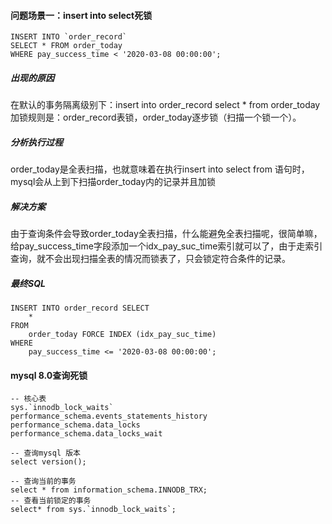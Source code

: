 #### 问题场景一：insert into select死锁

````shell script
INSERT INTO `order_record` 
SELECT * FROM order_today 
WHERE pay_success_time < '2020-03-08 00:00:00';
````

##### 出现的原因

在默认的事务隔离级别下：insert into order_record select * from order_today
加锁规则是：order_record表锁，order_today逐步锁（扫描一个锁一个）。

##### 分析执行过程

order_today是全表扫描，也就意味着在执行insert into select from 语句时，  
mysql会从上到下扫描order_today内的记录并且加锁

##### 解决方案

由于查询条件会导致order_today全表扫描，什么能避免全表扫描呢，很简单嘛，  
给pay_success_time字段添加一个idx_pay_suc_time索引就可以了，由于走索引  
查询，就不会出现扫描全表的情况而锁表了，只会锁定符合条件的记录。

##### 最终SQL

````shell script
INSERT INTO order_record SELECT
    * 
FROM
    order_today FORCE INDEX (idx_pay_suc_time)
WHERE
    pay_success_time <= '2020-03-08 00:00:00';
````

#### mysql 8.0查询死锁

````shell script
-- 核心表
sys.`innodb_lock_waits`
performance_schema.events_statements_history
performance_schema.data_locks
performance_schema.data_locks_wait

-- 查询mysql 版本
select version();

-- 查询当前的事务
select * from information_schema.INNODB_TRX;
-- 查看当前锁定的事务
select* from sys.`innodb_lock_waits`;
````
